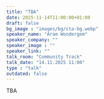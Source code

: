 ```yaml
---
title: "TBA"
date: 2025-11-14T11:00:00+01:00
draft: false
bg_image : "images/bg/cta-bg.webp"
speaker_name: "Aram Wondergem"
speaker_company: ""
speaker_image : ""
speaker_link: ""
talk_room: "Community Track"
talk_date: "14.11.2025 11:00"
type : "talk"
outdated: false
---
```


TBA
